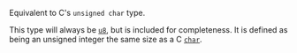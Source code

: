 Equivalent to C's `unsigned char` type.

This type will always be [`u8`], but is included for completeness. It is defined as being an unsigned integer the same size as a C [`char`].

[`char`]: type.c_char.html
[`u8`]: ../../primitive.u8.html
